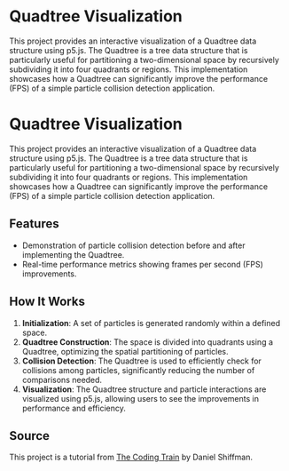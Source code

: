 # Quadtree Visualization

This project provides an interactive visualization of a Quadtree data structure using p5.js. The Quadtree is a tree data structure that is particularly useful for partitioning a two-dimensional space by recursively subdividing it into four quadrants or regions. This implementation showcases how a Quadtree can significantly improve the performance (FPS) of a simple particle collision detection application.

# Quadtree Visualization

This project provides an interactive visualization of a Quadtree data structure using p5.js. The Quadtree is a tree data structure that is particularly useful for partitioning a two-dimensional space by recursively subdividing it into four quadrants or regions. This implementation showcases how a Quadtree can significantly improve the performance (FPS) of a simple particle collision detection application.

## Features

- Demonstration of particle collision detection before and after implementing the Quadtree.
- Real-time performance metrics showing frames per second (FPS) improvements.

## How It Works

1. **Initialization**: A set of particles is generated randomly within a defined space.
2. **Quadtree Construction**: The space is divided into quadrants using a Quadtree, optimizing the spatial partitioning of particles.
3. **Collision Detection**: The Quadtree is used to efficiently check for collisions among particles, significantly reducing the number of comparisons needed.
4. **Visualization**: The Quadtree structure and particle interactions are visualized using p5.js, allowing users to see the improvements in performance and efficiency.

## Source

This project is a tutorial from [The Coding Train](https://www.youtube.com/@TheCodingTrain) by Daniel Shiffman.
